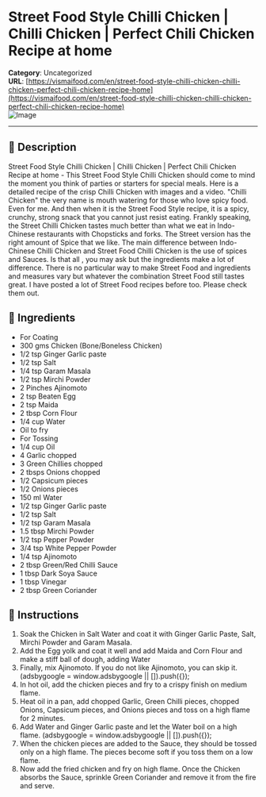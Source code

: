 # Street Food Style Chilli Chicken | Chilli Chicken | Perfect Chili Chicken Recipe at home

**Category**: Uncategorized  
**URL**: [https://vismaifood.com/en/street-food-style-chilli-chicken-chilli-chicken-perfect-chili-chicken-recipe-home](https://vismaifood.com/en/street-food-style-chilli-chicken-chilli-chicken-perfect-chili-chicken-recipe-home)  
![Image](https://vismaifood.com/storage/app/uploads/public/65b/760/990/thumb__1200_0_0_0_auto.jpg)

---

## 📝 Description
Street Food Style Chilli Chicken | Chilli Chicken | Perfect Chili Chicken Recipe at home - This Street Food Style Chilli Chicken should come to mind the moment you think of parties or starters for special meals. Here is a detailed recipe of the crisp Chilli Chicken with images and a video. "Chilli Chicken" the very name is mouth watering for those who love spicy food. Even for me. And then when it is the Street Food Style recipe, it is a spicy, crunchy, strong snack that you cannot just resist eating. Frankly speaking, the Street Chilli Chicken tastes much better than what we eat in Indo-Chinese restaurants with Chopsticks and forks. The Street version has the right amount of Spice that we like. The main difference between Indo-Chinese Chilli Chicken and Street Food Chilli Chicken is the use of spices and Sauces. Is that all , you may ask but the ingredients make a lot of difference. There is no particular way to make Street Food and ingredients and measures vary but whatever the combination Street Food still tastes great. I have posted a lot of Street Food recipes before too. Please check them out.



## 🧂 Ingredients
- For Coating
- 300 gms Chicken (Bone/Boneless Chicken)
- 1/2 tsp Ginger Garlic paste
- 1/2 tsp Salt
- 1/4 tsp Garam Masala
- 1/2 tsp Mirchi Powder
- 2 Pinches Ajinomoto
- 2 tsp Beaten Egg
- 2 tsp Maida
- 2 tbsp Corn Flour
- 1/4 cup Water
- Oil to fry
- For Tossing
- 1/4 cup Oil
- 4 Garlic chopped
- 3 Green Chillies chopped
- 2 tbsps Onions chopped
- 1/2 Capsicum pieces
- 1/2 Onions pieces
- 150 ml Water
- 1/2 tsp Ginger Garlic paste
- 1/2 tsp Salt
- 1/2 tsp Garam Masala
- 1.5 tbsp Mirchi Powder
- 1/2 tsp Pepper Powder
- 3/4 tsp White Pepper Powder
- 1/4 tsp Ajinomoto
- 2 tbsp Green/Red Chilli Sauce
- 1 tbsp Dark Soya Sauce
- 1 tbsp Vinegar
- 2 tbsp Green Coriander

## 🍳 Instructions
1. Soak the Chicken in Salt Water and coat it with Ginger Garlic Paste, Salt, Mirchi Powder and Garam Masala.
2. Add the Egg yolk and coat it well and add Maida and Corn Flour and make a stiff ball of dough, adding Water
3. Finally, mix Ajinomoto. If you do not like Ajinomoto, you can skip it. (adsbygoogle = window.adsbygoogle || []).push({});
4. In hot oil, add the chicken pieces and fry to a crispy finish on medium flame.
5. Heat oil in a pan, add chopped Garlic, Green Chilli pieces, chopped Onions, Capsicum pieces, and Onions pieces and toss on a high flame for 2 minutes.
6. Add Water and Ginger Garlic paste and let the Water boil on a high flame. (adsbygoogle = window.adsbygoogle || []).push({});
7. When the chicken pieces are added to the Sauce, they should be tossed only on a high flame. The pieces become soft if you toss them on a low flame.
8. Now add the fried chicken and fry on high flame. Once the Chicken absorbs the Sauce, sprinkle Green Coriander and remove it from the fire and serve.


